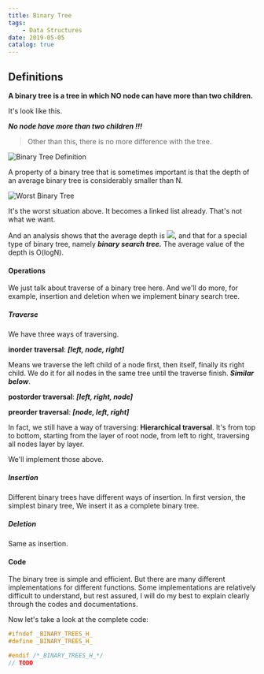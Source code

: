 ```yaml
---
title: Binary Tree
tags:
    - Data Structures
date: 2019-05-05
catalog: true
---
```


## Definitions

**A binary tree is a tree in which NO node can have more than two children.**

It's look like this.

***No node have more than two children !!!*** 

> Other than this, there is no more difference with the tree.

![Binary Tree Definition](https://sherlockblaze.com/resources/img/cs/trees/binary_tree_definition.png)

A property of a binary tree that is sometimes important is that the depth of an average binary tree is considerably smaller than N.

![Worst Binary Tree](https://sherlockblaze.com/resources/img/cs/trees/worst_binary_tree.png)

It's the worst situation above. It becomes a linked list already. That's not what we want.

And an analysis shows that the average depth is ![](../../pic/trees/O_N.png), and that for a special type of binary tree, namely ***binary search tree.*** The average value of the depth is O(logN).

#### Operations

We just talk about traverse of a binary tree here. And we'll do more, for example, insertion and deletion when we implement binary search tree.

##### Traverse

We have three ways of traversing.

**inorder traversal**: ***[left, node, right]***

Means we traverse the left child of a node first, then itself, finally  its right child. We do it for all nodes in the same tree until the traverse finish. ***Similar below***.

**postorder traversal**: ***[left, right, node]***

**preorder traversal**: ***[node, left, right]***

In fact, we still have a way of traversing: **Hierarchical traversal**. It's from top to bottom, starting from the layer of root node, from left to right, traversing all nodes layer by layer.

We'll implement those above.

##### Insertion

Different binary trees have different ways of insertion. In first version, the simplest binary tree, We insert it as a complete binary tree.

##### Deletion

Same as insertion.

#### Code

The binary tree is simple and efficient. But there are many different implementations for different functions. Some implementations are relatively difficult to understand, but rest assured, I will do my best to explain clearly through the codes and documentations.

Now let's take a look at the complete code:

```c
#ifndef _BINARY_TREES_H_
#define _BINARY_TREES_H_

#endif /*_BINARY_TREES_H_*/
// TODO
```
